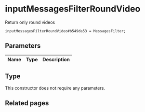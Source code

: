 # inputMessagesFilterRoundVideo
Return only round videos

```
inputMessagesFilterRoundVideo#b549da53 = MessagesFilter;
```

## Parameters
| Name | Type | Description |
| ---- | :----: | ----------- |


## Type
This constructor does not require any parameters.

## Related pages
